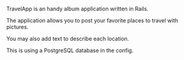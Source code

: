 TravelApp is an handy album application written in Rails. 

The application allows you to post your favorite places to travel with pictures. 

You may also add text to describe each location.

This is using a PostgreSQL database in the config.
